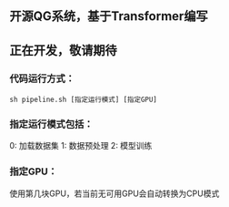 ## 开源QG系统，基于Transformer编写
## 正在开发，敬请期待

### 代码运行方式：
`sh pipeline.sh [指定运行模式] [指定GPU]`

### 指定运行模式包括：
0: 加载数据集
1: 数据预处理
2: 模型训练

### 指定GPU：
使用第几块GPU，若当前无可用GPU会自动转换为CPU模式
